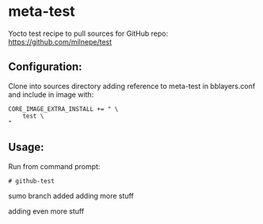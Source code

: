 # meta-test

Yocto test recipe to pull sources for GitHub repo:
https://github.com/milnepe/test

## Configuration: 

Clone into sources directory adding reference to meta-test in bblayers.conf
and include in image with:

```
CORE_IMAGE_EXTRA_INSTALL += " \
	test \
"
```

## Usage:
Run from command prompt:
```
# github-test
```
sumo branch added
adding more stuff

adding even more stuff
